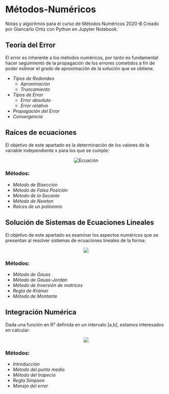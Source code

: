 # Métodos-Numéricos
Notas y algoritmos para el curso de Métodos Numéricos 2020-B
Creado por Giancarlo Ortiz con Python en Jupyter Notebook.

## Teoría del Error
El error es inherente a los métodos numéricos, por tanto es fundamental hacer  seguimiento de la propagación de los errores cometidos a fin de poder estimar el grado de aproximación de la solución que se obtiene.

* _Tipos de Redondeo_
    * _Aproximación_
    * _Truncamiento_
* _Tipos de Error_
    * _Error absoluto_
    * _Error relativo_
* _Propagación del Error_
* _Convergencia_

## Raíces de ecuaciones
El objetivo de este apartado es la determinación de los valores de la variable independiente x para los que se cumple:
<div align="center">
<img class="formula" alt="Ecuación" src = "https://render.githubusercontent.com/render/math?math=\Large \begin{align*} f(x) = 0 \end{align*}">
</div>

### Métodos:
* _Método de Bisección_
* _Método de Falsa Posición_
* _Método de la Secante_
* _Método de Newton_
* _Raíces de un polinomio_

## Solución de Sistemas de Ecuaciones Lineales
El objetivo de este apartado es examinar los aspectos numéricos que se presentan al resolver sistemas de ecuaciones lineales de la forma:
<div align="center">
<img class="formula" src="https://render.githubusercontent.com/render/math?math=%5CLarge%0A%5Cbegin%7Balign*%7D%0A%5Cbegin%7Bpmatrix%7D%0Aa_%7B11%7D%26a_%7B12%7D%26...%26a_%7B1n%7D%5C%5Ca_%7B21%7D%26a_%7B22%7D%26...%26a_%7B2n%7D%5C%5C%20%5Cvdots%26%5Cvdots%26%5Cddots%26%5Cvdots%5C%5Ca_%7Bm1%7D%26a_%7Bm2%7D%26...%26a_%7Bmn%7D%5C%5C%0A%5Cend%7Bpmatrix%7D%0A%5Cbegin%7Bpmatrix%7Dx_%7B1%7D%20%5C%5C%20x_%7B2%7D%20%5C%5C%20%5Cvdots%20%5C%5Cx_%7Bn%7D%20%5C%5C%20%5Cend%7Bpmatrix%7D%20%3D%0A%5Cbegin%7Bpmatrix%7Db_%7B1%7D%20%5C%5C%20b_%7B2%7D%20%5C%5C%20%5Cvdots%20%5C%5Cb_%7Bn%7D%20%5C%5C%20%5Cend%7Bpmatrix%7D%0A%5Cend%7Balign*%7D%20%0A">
</div>

### Métodos:
* _Método de Gauss_
* _Método de Gauss-Jordan_
* _Método de Inversión de matrices_
* _Regla de Kramer_
* _Método de Montante_

## Integración Numérica
Dada una función en R² definida en un intervalo [a,b], estamos interesados en calcular:
<div align="center">
<img class="formula" src="https://render.githubusercontent.com/render/math?math=%5CLarge%20Y%20%3D%20%5Cint_%7Ba%7D%5E%7Bb%7D%20f(x)%20dx%0A">
</div>

### Métodos:
* _Introducción_
* _Método del punto medio_
* _Método del trapecio_
* _Regla Simpson_
* _Manejo del error_

